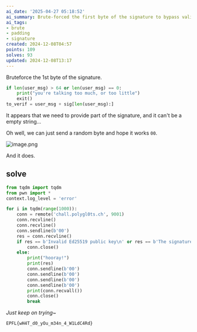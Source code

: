 ```yaml
---
ai_date: '2025-04-27 05:18:52'
ai_summary: Brute-forced the first byte of the signature to bypass validation
ai_tags:
- brute
- padding
- signature
created: 2024-12-08T04:57
points: 109
solves: 93
updated: 2024-12-08T13:17
---
```


Bruteforce the 1st byte of the signature.

```python
if len(user_msg) > 64 or len(user_msg) == 0:
	print("you're talking too much, or too little")
	exit()
to_verif = user_msg + sig[len(user_msg):]
```

It appears that we need to provide part of the signature, and it can't be a empty string...

Oh well, we can just send a random byte and hope it works `00`.

![image.png](https://res.cloudinary.com/kumonochisanaka/image/upload/v1733651980/2024/12/63d8040e01e839cdfec67f07c52b3ee4.png)

And it does.

## solve

```python
from tqdm import tqdm
from pwn import *
context.log_level = 'error'

for i in tqdm(range(1000)):
    conn = remote('chall.polygl0ts.ch', 9001)
    conn.recvline()
    conn.recvline()
    conn.sendline(b'00')
    res = conn.recvline()
    if res == b'Invalid Ed25519 public key\n' or res == b'The signature is not authentic\n':
        conn.close()
    else:
        print("hooray!")
        print(res)
        conn.sendline(b'00')
        conn.sendline(b'00')
        conn.sendline(b'00')
        conn.sendline(b'00')
        print(conn.recvall())
        conn.close()
        break
```

*Just keep on trying~*

```flag
EPFL{wH4T_d0_yOu_m34n_4_W1LdC4Rd}
```